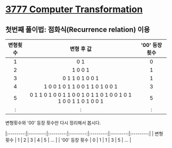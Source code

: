 # [3777 Computer Transformation](https://www.acmicpc.net/problem/3777)
## 첫번째 풀이법: 점화식(Recurrence relation) 이용
| 변형횟수 | 변형 후 값 | '00' 등장 횟수 |
|:--------:|:--------:|:--------:|
| 1 | 0 1 | 0 |
| 2 | 1 0 0 1 | 1 |
| 3 | 0 1 1 0 1 0 0 1 | 1 |
| 4 | 1 0 0 1 0 1 1 0 0 1 1 0 1 0 0 1 | 3 |
| 5 | 0 1 1 0 1 0 0 1 1 0 0 1 0 1 1 0 1 0 0 1 0 1 1 0 0 1 1 0 1 0 0 1 | 5 |
| : | : | : |

변형횟수와 '00' 등장 횟수만 다시 정리해서 봅시다.


|:--------:|:--------:|:--------:|:--------:|:--------:|:--------:|:--------:|
| 변형횟수 | 1 | 2 | 3 | 4 | 5 | ... |
| '00' 등장 횟수 | 0 | 1 | 1 | 3 | 5 | ... |
